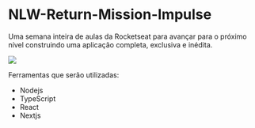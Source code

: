 # NLW-Return-Mission-Impulse
 Uma semana inteira de aulas da Rocketseat para avançar para o próximo nível construindo uma aplicação completa, exclusiva e inédita.
 
 <img src="file:///Users/estagio.ti/Downloads/Capa.png" />
</p>
 
 
 Ferramentas que serão utilizadas: 
 
 * Nodejs 
 * TypeScript
 * React
 * Nextjs
